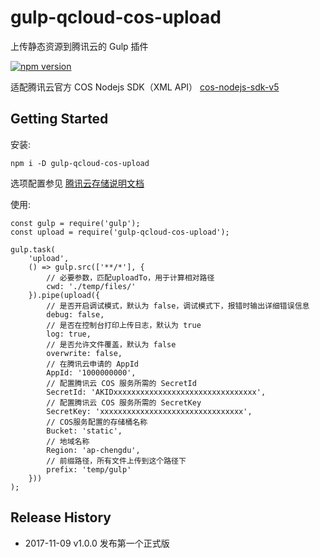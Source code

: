 # gulp-qcloud-cos-upload
上传静态资源到腾讯云的 Gulp 插件

[![npm version](https://badge.fury.io/js/gulp-qcloud-cos-upload.svg)](https://www.npmjs.com/package/gulp-qcloud-cos-upload)

适配腾讯云官方 COS Nodejs SDK（XML API） [cos-nodejs-sdk-v5](https://github.com/tencentyun/cos-nodejs-sdk-v5)

## Getting Started

安装:

```shell
npm i -D gulp-qcloud-cos-upload
```

选项配置参见 [腾讯云存储说明文档](https://cloud.tencent.com/document/product/436/8629)

使用:

```script
const gulp = require('gulp');
const upload = require('gulp-qcloud-cos-upload');

gulp.task(
	'upload',
	() => gulp.src(['**/*'], {
		// 必要参数，匹配uploadTo，用于计算相对路径
		cwd: './temp/files/'
	}).pipe(upload({
		// 是否开启调试模式，默认为 false，调试模式下，报错时输出详细错误信息
		debug: false,
		// 是否在控制台打印上传日志，默认为 true
		log: true,
		// 是否允许文件覆盖，默认为 false
		overwrite: false,
		// 在腾讯云申请的 AppId
		AppId: '1000000000',
		// 配置腾讯云 COS 服务所需的 SecretId
		SecretId: 'AKIDxxxxxxxxxxxxxxxxxxxxxxxxxxxxxxxx',
		// 配置腾讯云 COS 服务所需的 SecretKey
		SecretKey: 'xxxxxxxxxxxxxxxxxxxxxxxxxxxxxxxx',
		// COS服务配置的存储桶名称
		Bucket: 'static',
		// 地域名称
		Region: 'ap-chengdu',
		// 前缀路径，所有文件上传到这个路径下
		prefix: 'temp/gulp'
	}))
);
```

## Release History

 * 2017-11-09 v1.0.0 发布第一个正式版


